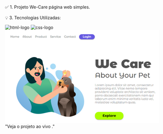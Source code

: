 ✅ 1. Projeto We-Care página web simples.
<br>
<br>
💡 3. Tecnologias Utilizadas:

<img src="https://img.shields.io/badge/HTML5-E34F26?style=for-the-badge&logo=html5&logoColor=white" alt="html-logo" /> <img src="https://img.shields.io/badge/CSS3-1572B6?style=for-the-badge&logo=css3&logoColor=white" alt="css-logo" /> 
<br>
<img src="https://github.com/Eliassilva98/Projeto-Html-Css-We-Care/blob/main/We-Care-para-Readme.png?raw=true" alt="we-care-logo" />
<br>
"Veja o projeto ao vivo <a><a/>."
